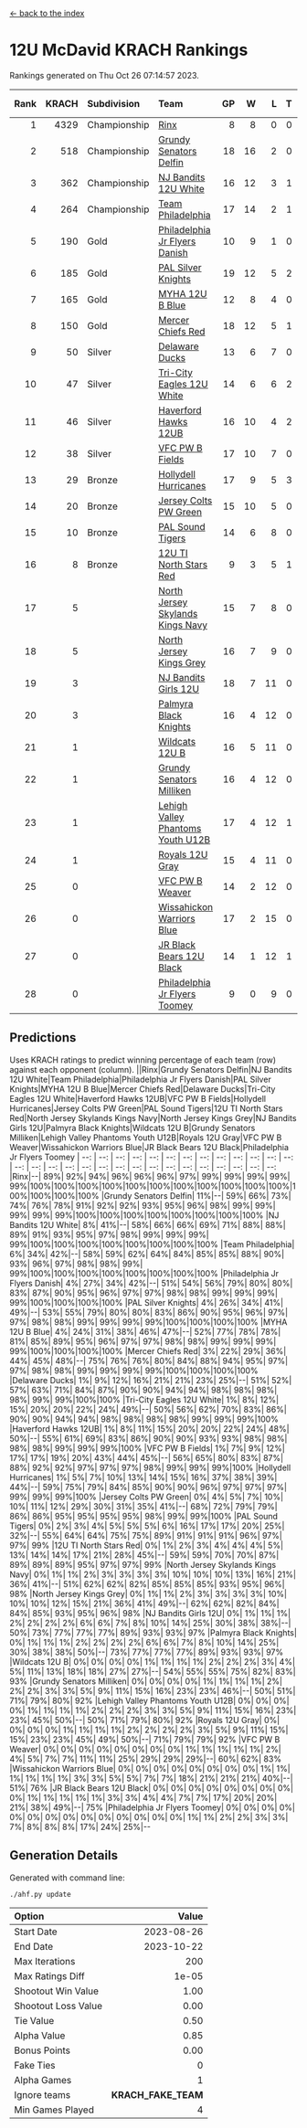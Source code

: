 [<- back to the index](readme.md)
# 12U McDavid KRACH Rankings
Rankings generated on Thu Oct 26 07:14:57 2023.

Rank|KRACH|Subdivision|Team|GP|W|L|T|OTW|OTL|SoS|Exp Wins|Win Diff
---:|---:|:---|:---|---:|---:|---:|---:|---:|---:|---:|---:|---:
1|4329|Championship|[Rinx](https://gamesheetstats.com/seasons/3659/teams/142538/schedule)|8|8|0|0|0|0|81|8.8|-0.0
2|518|Championship|[Grundy Senators Delfin](https://gamesheetstats.com/seasons/3659/teams/140501/schedule)|18|16|2|0|0|0|81|16.8|-0.0
3|362|Championship|[NJ Bandits 12U White](https://gamesheetstats.com/seasons/3659/teams/140510/schedule)|16|12|3|1|1|0|351|13.3|-0.0
4|264|Championship|[Team Philadelphia](https://gamesheetstats.com/seasons/3659/teams/140520/schedule)|17|14|2|1|0|0|77|15.4|0.0
5|190|Gold|[Philadelphia Jr Flyers Danish](https://gamesheetstats.com/seasons/3659/teams/140517/schedule)|10|9|1|0|0|0|28|9.9|0.0
6|185|Gold|[PAL Silver Knights](https://gamesheetstats.com/seasons/3659/teams/140514/schedule)|19|12|5|2|0|0|366|13.8|-0.0
7|165|Gold|[MYHA 12U B Blue](https://gamesheetstats.com/seasons/3659/teams/140509/schedule)|12|8|4|0|1|0|445|8.8|-0.0
8|150|Gold|[Mercer Chiefs Red](https://gamesheetstats.com/seasons/3659/teams/140508/schedule)|18|12|5|1|0|0|337|13.4|0.0
9|50|Silver|[Delaware Ducks](https://gamesheetstats.com/seasons/3659/teams/140500/schedule)|13|6|7|0|0|0|435|6.9|0.0
10|47|Silver|[Tri-City Eagles 12U White](https://gamesheetstats.com/seasons/3659/teams/140521/schedule)|14|6|6|2|0|0|133|7.9|0.0
11|46|Silver|[Haverford Hawks 12UB](https://gamesheetstats.com/seasons/3659/teams/140503/schedule)|16|10|4|2|0|0|81|11.9|0.0
12|38|Silver|[VFC PW B Fields](https://gamesheetstats.com/seasons/3659/teams/140522/schedule)|17|10|7|0|0|1|98|10.9|0.0
13|29|Bronze|[Hollydell Hurricanes](https://gamesheetstats.com/seasons/3659/teams/140504/schedule)|17|9|5|3|0|1|60|11.4|0.0
14|20|Bronze|[Jersey Colts PW Green](https://gamesheetstats.com/seasons/3659/teams/140505/schedule)|15|10|5|0|1|0|39|10.9|0.0
15|10|Bronze|[PAL Sound Tigers](https://gamesheetstats.com/seasons/3659/teams/140515/schedule)|14|6|8|0|0|0|152|6.9|0.0
16|8|Bronze|[12U TI North Stars Red](https://gamesheetstats.com/seasons/3659/teams/140499/schedule)|9|3|5|1|0|1|46|4.4|0.0
17|5||[North Jersey Skylands Kings Navy](https://gamesheetstats.com/seasons/3659/teams/140513/schedule)|15|7|8|0|1|0|90|7.9|0.0
18|5||[North Jersey Kings Grey](https://gamesheetstats.com/seasons/3659/teams/140512/schedule)|16|7|9|0|0|1|58|7.9|0.0
19|3||[NJ Bandits Girls 12U](https://gamesheetstats.com/seasons/3659/teams/140511/schedule)|18|7|11|0|0|0|37|7.9|0.0
20|3||[Palmyra Black Knights](https://gamesheetstats.com/seasons/3659/teams/140516/schedule)|16|4|12|0|1|0|67|4.9|0.0
21|1||[Wildcats 12U B](https://gamesheetstats.com/seasons/3659/teams/140524/schedule)|16|5|11|0|0|0|82|5.9|0.0
22|1||[Grundy Senators Milliken](https://gamesheetstats.com/seasons/3659/teams/140502/schedule)|16|4|12|0|0|1|276|4.9|0.0
23|1||[Lehigh Valley Phantoms Youth U12B](https://gamesheetstats.com/seasons/3659/teams/140507/schedule)|17|4|12|1|0|0|84|5.4|0.0
24|1||[Royals 12U Gray](https://gamesheetstats.com/seasons/3659/teams/140519/schedule)|15|4|11|0|1|1|58|4.9|0.0
25|0||[VFC PW B Weaver](https://gamesheetstats.com/seasons/3659/teams/140523/schedule)|14|2|12|0|1|0|340|2.9|0.0
26|0||[Wissahickon Warriors Blue](https://gamesheetstats.com/seasons/3659/teams/140525/schedule)|17|2|15|0|0|1|316|2.9|0.0
27|0||[JR Black Bears 12U Black](https://gamesheetstats.com/seasons/3659/teams/140506/schedule)|14|1|12|1|0|0|93|2.4|0.0
28|0||[Philadelphia Jr Flyers Toomey](https://gamesheetstats.com/seasons/3659/teams/140518/schedule)|9|0|9|0|0|0|454|0.9|0.0

## Predictions
Uses KRACH ratings to predict winning percentage of each team (row) against each opponent (column).
||Rinx|Grundy Senators Delfin|NJ Bandits 12U White|Team Philadelphia|Philadelphia Jr Flyers Danish|PAL Silver Knights|MYHA 12U B Blue|Mercer Chiefs Red|Delaware Ducks|Tri-City Eagles 12U White|Haverford Hawks 12UB|VFC PW B Fields|Hollydell Hurricanes|Jersey Colts PW Green|PAL Sound Tigers|12U TI North Stars Red|North Jersey Skylands Kings Navy|North Jersey Kings Grey|NJ Bandits Girls 12U|Palmyra Black Knights|Wildcats 12U B|Grundy Senators Milliken|Lehigh Valley Phantoms Youth U12B|Royals 12U Gray|VFC PW B Weaver|Wissahickon Warriors Blue|JR Black Bears 12U Black|Philadelphia Jr Flyers Toomey
| --: | --: | --: | --: | --: | --: | --: | --: | --: | --: | --: | --: | --: | --: | --: | --: | --: | --: | --: | --: | --: | --: | --: | --: | --: | --: | --: | --: | --: 
|Rinx|--| 89%| 92%| 94%| 96%| 96%| 96%| 97%| 99%| 99%| 99%| 99%| 99%|100%|100%|100%|100%|100%|100%|100%|100%|100%|100%|100%|100%|100%|100%|100%
|Grundy Senators Delfin| 11%|--| 59%| 66%| 73%| 74%| 76%| 78%| 91%| 92%| 92%| 93%| 95%| 96%| 98%| 99%| 99%| 99%| 99%| 99%|100%|100%|100%|100%|100%|100%|100%|100%
|NJ Bandits 12U White|  8%| 41%|--| 58%| 66%| 66%| 69%| 71%| 88%| 88%| 89%| 91%| 93%| 95%| 97%| 98%| 99%| 99%| 99%| 99%|100%|100%|100%|100%|100%|100%|100%|100%
|Team Philadelphia|  6%| 34%| 42%|--| 58%| 59%| 62%| 64%| 84%| 85%| 85%| 88%| 90%| 93%| 96%| 97%| 98%| 98%| 99%| 99%|100%|100%|100%|100%|100%|100%|100%|100%
|Philadelphia Jr Flyers Danish|  4%| 27%| 34%| 42%|--| 51%| 54%| 56%| 79%| 80%| 80%| 83%| 87%| 90%| 95%| 96%| 97%| 97%| 98%| 98%| 99%| 99%| 99%| 99%|100%|100%|100%|100%
|PAL Silver Knights|  4%| 26%| 34%| 41%| 49%|--| 53%| 55%| 79%| 80%| 80%| 83%| 86%| 90%| 95%| 96%| 97%| 97%| 98%| 98%| 99%| 99%| 99%| 99%|100%|100%|100%|100%
|MYHA 12U B Blue|  4%| 24%| 31%| 38%| 46%| 47%|--| 52%| 77%| 78%| 78%| 81%| 85%| 89%| 95%| 96%| 97%| 97%| 98%| 98%| 99%| 99%| 99%| 99%|100%|100%|100%|100%
|Mercer Chiefs Red|  3%| 22%| 29%| 36%| 44%| 45%| 48%|--| 75%| 76%| 76%| 80%| 84%| 88%| 94%| 95%| 97%| 97%| 98%| 98%| 99%| 99%| 99%| 99%|100%|100%|100%|100%
|Delaware Ducks|  1%|  9%| 12%| 16%| 21%| 21%| 23%| 25%|--| 51%| 52%| 57%| 63%| 71%| 84%| 87%| 90%| 90%| 94%| 94%| 98%| 98%| 98%| 98%| 99%| 99%|100%|100%
|Tri-City Eagles 12U White|  1%|  8%| 12%| 15%| 20%| 20%| 22%| 24%| 49%|--| 50%| 56%| 62%| 70%| 83%| 86%| 90%| 90%| 94%| 94%| 98%| 98%| 98%| 98%| 99%| 99%| 99%|100%
|Haverford Hawks 12UB|  1%|  8%| 11%| 15%| 20%| 20%| 22%| 24%| 48%| 50%|--| 55%| 61%| 69%| 83%| 86%| 90%| 90%| 93%| 93%| 98%| 98%| 98%| 98%| 99%| 99%| 99%|100%
|VFC PW B Fields|  1%|  7%|  9%| 12%| 17%| 17%| 19%| 20%| 43%| 44%| 45%|--| 56%| 65%| 80%| 83%| 87%| 88%| 92%| 92%| 97%| 97%| 97%| 98%| 99%| 99%| 99%|100%
|Hollydell Hurricanes|  1%|  5%|  7%| 10%| 13%| 14%| 15%| 16%| 37%| 38%| 39%| 44%|--| 59%| 75%| 79%| 84%| 85%| 90%| 90%| 96%| 97%| 97%| 97%| 99%| 99%| 99%|100%
|Jersey Colts PW Green|  0%|  4%|  5%|  7%| 10%| 10%| 11%| 12%| 29%| 30%| 31%| 35%| 41%|--| 68%| 72%| 79%| 79%| 86%| 86%| 95%| 95%| 95%| 95%| 98%| 99%| 99%|100%
|PAL Sound Tigers|  0%|  2%|  3%|  4%|  5%|  5%|  5%|  6%| 16%| 17%| 17%| 20%| 25%| 32%|--| 55%| 64%| 64%| 75%| 75%| 89%| 91%| 91%| 91%| 96%| 97%| 97%| 99%
|12U TI North Stars Red|  0%|  1%|  2%|  3%|  4%|  4%|  4%|  5%| 13%| 14%| 14%| 17%| 21%| 28%| 45%|--| 59%| 59%| 70%| 70%| 87%| 89%| 89%| 89%| 95%| 97%| 97%| 99%
|North Jersey Skylands Kings Navy|  0%|  1%|  1%|  2%|  3%|  3%|  3%|  3%| 10%| 10%| 10%| 13%| 16%| 21%| 36%| 41%|--| 51%| 62%| 62%| 82%| 85%| 85%| 85%| 93%| 95%| 96%| 98%
|North Jersey Kings Grey|  0%|  1%|  1%|  2%|  3%|  3%|  3%|  3%| 10%| 10%| 10%| 12%| 15%| 21%| 36%| 41%| 49%|--| 62%| 62%| 82%| 84%| 84%| 85%| 93%| 95%| 96%| 98%
|NJ Bandits Girls 12U|  0%|  1%|  1%|  1%|  2%|  2%|  2%|  2%|  6%|  6%|  7%|  8%| 10%| 14%| 25%| 30%| 38%| 38%|--| 50%| 73%| 77%| 77%| 77%| 89%| 93%| 93%| 97%
|Palmyra Black Knights|  0%|  1%|  1%|  1%|  2%|  2%|  2%|  2%|  6%|  6%|  7%|  8%| 10%| 14%| 25%| 30%| 38%| 38%| 50%|--| 73%| 77%| 77%| 77%| 89%| 93%| 93%| 97%
|Wildcats 12U B|  0%|  0%|  0%|  0%|  1%|  1%|  1%|  1%|  2%|  2%|  2%|  3%|  4%|  5%| 11%| 13%| 18%| 18%| 27%| 27%|--| 54%| 55%| 55%| 75%| 82%| 83%| 93%
|Grundy Senators Milliken|  0%|  0%|  0%|  0%|  1%|  1%|  1%|  1%|  2%|  2%|  2%|  3%|  3%|  5%|  9%| 11%| 15%| 16%| 23%| 23%| 46%|--| 50%| 51%| 71%| 79%| 80%| 92%
|Lehigh Valley Phantoms Youth U12B|  0%|  0%|  0%|  0%|  1%|  1%|  1%|  1%|  2%|  2%|  2%|  3%|  3%|  5%|  9%| 11%| 15%| 16%| 23%| 23%| 45%| 50%|--| 50%| 71%| 79%| 80%| 92%
|Royals 12U Gray|  0%|  0%|  0%|  0%|  1%|  1%|  1%|  1%|  2%|  2%|  2%|  2%|  3%|  5%|  9%| 11%| 15%| 15%| 23%| 23%| 45%| 49%| 50%|--| 71%| 79%| 79%| 92%
|VFC PW B Weaver|  0%|  0%|  0%|  0%|  0%|  0%|  0%|  0%|  1%|  1%|  1%|  1%|  1%|  2%|  4%|  5%|  7%|  7%| 11%| 11%| 25%| 29%| 29%| 29%|--| 60%| 62%| 83%
|Wissahickon Warriors Blue|  0%|  0%|  0%|  0%|  0%|  0%|  0%|  0%|  1%|  1%|  1%|  1%|  1%|  1%|  3%|  3%|  5%|  5%|  7%|  7%| 18%| 21%| 21%| 21%| 40%|--| 51%| 76%
|JR Black Bears 12U Black|  0%|  0%|  0%|  0%|  0%|  0%|  0%|  0%|  0%|  1%|  1%|  1%|  1%|  1%|  3%|  3%|  4%|  4%|  7%|  7%| 17%| 20%| 20%| 21%| 38%| 49%|--| 75%
|Philadelphia Jr Flyers Toomey|  0%|  0%|  0%|  0%|  0%|  0%|  0%|  0%|  0%|  0%|  0%|  0%|  0%|  0%|  1%|  1%|  2%|  2%|  3%|  3%|  7%|  8%|  8%|  8%| 17%| 24%| 25%|--

## Generation Details

Generated with command line:
```
./ahf.py update
```

| Option | Value |
| :----- | ----: |
| Start Date | 2023-08-26 |
| End Date | 2023-10-22 |
| Max Iterations | 200 |
| Max Ratings Diff | 1e-05 |
| Shootout Win Value | 1.00 |
| Shootout Loss Value | 0.00 |
| Tie Value | 0.50 |
| Alpha Value | 0.85 |
| Bonus Points | 0.00 |
| Fake Ties | 0 |
| Alpha Games | 1 |
| Ignore teams | __KRACH_FAKE_TEAM__ |
| Min Games Played | 4 |

